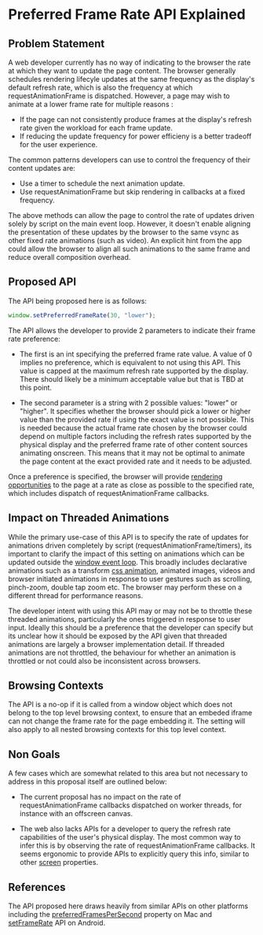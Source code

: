 # Preferred Frame Rate API Explained

## Problem Statement
A web developer currently has no way of indicating to the browser the rate at which they want to update the page content. The browser generally schedules rendering lifecyle updates at the same frequency as the display's default refresh rate, which is also the frequency at which requestAnimationFrame is dispatched. However, a page may wish to animate at a lower frame rate for multiple reasons : 

* If the page can not consistently produce frames at the display's refresh rate given the workload for each frame update.
* If reducing the update frequency for power efficieny is a better tradeoff for the user experience.

The common patterns developers can use to control the frequency of their content updates are:

* Use a timer to schedule the next animation update.
* Use requestAnimationFrame but skip rendering in callbacks at a fixed frequency.

The above methods can allow the page to control the rate of updates driven solely by script on the main event loop. However, it doesn't enable aligning the presentation of these updates by the browser to the same vsync as other fixed rate animations (such as video). An explicit hint from the app could allow the browser to align all such animations to the same frame and reduce overall composition overhead.

## Proposed API
The API being proposed here is as follows:

```javascript
window.setPreferredFrameRate(30, "lower");
```

The API allows the developer to provide 2 parameters to indicate their frame rate preference:

* The first is an int specifying the preferred frame rate value. A value of 0 implies no preference, which is equivalent to not using this API. This value is capped at the maximum refresh rate supported by the display. There should likely be a minimum acceptable value but that is TBD at this point.

* The second parameter is a string with 2 possible values: "lower" or "higher". It specifies whether the browser should pick a lower or higher value than the provided rate if using the exact value is not possible. This is needed because the actual frame rate chosen by the browser could depend on multiple factors including the refresh rates supported by the physical display and the preferred frame rate of other content sources animating onscreen. This means that it may not be optimal to animate the page content at the exact provided rate and it needs to be adjusted.

Once a preference is specified, the browser will provide [rendering opportunities](https://html.spec.whatwg.org/multipage/webappapis.html#rendering-opportunity) to the page at a rate as close as possible to the specified rate, which includes dispatch of requestAnimationFrame callbacks.

## Impact on Threaded Animations
While the primary use-case of this API is to specify the rate of updates for animations driven completely by script (requestAnimationFrame/timers), its important to clarify the impact of this setting on animations which can be updated outside the [window event loop](https://html.spec.whatwg.org/multipage/webappapis.html#concept-agent-event-loop). This broadly includes declarative animations such as a transform [css animation](https://developer.mozilla.org/en-US/docs/Web/CSS/CSS_Animations), animated images, videos and browser initiated animations in response to user gestures such as scrolling, pinch-zoom, double tap zoom etc. The browser may perform these on a different thread for performance reasons.

The developer intent with using this API may or may not be to throttle these threaded animations, particularly the ones triggered in response to user input. Ideally this should be a preference that the developer can specify but its unclear how it should be exposed by the API given that threaded animations are largely a browser implementation detail. If threaded animations are not throttled, the behaviour for whether an animation is throttled or not could also be inconsistent across browsers.

## Browsing Contexts
The API is a no-op if it is called from a window object which does not belong to the top level browsing context, to ensure that an embeded iframe can not change the frame rate for the page embedding it. The setting will also apply to all nested browsing contexts for this top level context.

## Non Goals
A few cases which are somewhat related to this area but not necessary to address in this proposal itself are outlined below:

* The current proposal has no impact on the rate of requestAnimationFrame callbacks dispatched on worker threads, for instance with an offscreen canvas.

* The web also lacks APIs for a developer to query the refresh rate capabilities of the user's physical display. The most common way to infer this is by observing the rate of requestAnimationFrame callbacks. It seems ergonomic to provide APIs to explicitly query this info, similar to other [screen](https://developer.mozilla.org/en-US/docs/Web/API/Window/screen) properties.

## References
The API proposed here draws heavily from similar APIs on other platforms including the [preferredFramesPerSecond](https://developer.apple.com/documentation/quartzcore/cadisplaylink/1648421-preferredframespersecond) property on Mac and [setFrameRate](https://developer.android.com/ndk/reference/group/a-native-window#anativewindow_setframerate) API on Android.
